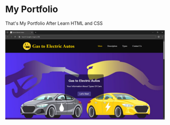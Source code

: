 # My Portfolio
That's My Portfolio After Learn HTML and CSS


![imagealt](https://github.com/Fat7yMo7med/First-Project/blob/main/Project/Screenshot%202025-05-28%20104854.png?raw=true)
